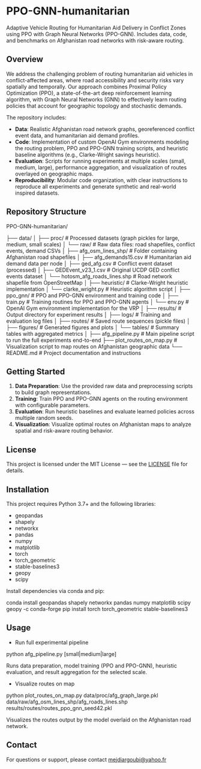 # PPO-GNN-humanitarian
Adaptive Vehicle Routing for Humanitarian Aid Delivery in Conflict Zones using PPO with Graph Neural Networks (PPO-GNN). Includes data, code, and benchmarks on Afghanistan road networks with risk-aware routing.
## Overview

We address the challenging problem of routing humanitarian aid vehicles in conflict-affected areas, where road accessibility and security risks vary spatially and temporally. Our approach combines Proximal Policy Optimization (PPO), a state-of-the-art deep reinforcement learning algorithm, with Graph Neural Networks (GNN) to effectively learn routing policies that account for geographic topology and stochastic demands.

The repository includes:

- **Data**: Realistic Afghanistan road network graphs, georeferenced conflict event data, and humanitarian aid demand profiles.
- **Code**: Implementation of custom OpenAI Gym environments modeling the routing problem, PPO and PPO-GNN training scripts, and heuristic baseline algorithms (e.g., Clarke-Wright savings heuristic).
- **Evaluation**: Scripts for running experiments at multiple scales (small, medium, large), performance aggregation, and visualization of routes overlayed on geographic maps.
- **Reproducibility**: Modular code organization, with clear instructions to reproduce all experiments and generate synthetic and real-world inspired datasets.

## Repository Structure
PPO-GNN-humanitarian/

├── data/
│   ├── proc/                   # Processed datasets (graph pickles for large, medium, small scales)
│   └── raw/                    # Raw data files: road shapefiles, conflict events, demand CSVs
│       ├── afg_osm_lines_shp/  # Folder containing Afghanistan road shapefiles
│       ├── afg_demands15.csv   # Humanitarian aid demand data per node
│       ├── ged_afg.csv         # Conflict event dataset (processed)
│       ├── GEDEvent_v23_1.csv  # Original UCDP GED conflict events dataset
│       └── hotosm_afg_roads_lines.shp  # Road network shapefile from OpenStreetMap
│
├── heuristic/                  # Clarke-Wright heuristic implementation
│   └── clarke_wright.py        # Heuristic algorithm script
│
├── ppo_gnn/                    # PPO and PPO-GNN environment and training code
│   ├── train.py                # Training routines for PPO and PPO-GNN agents
│   └── env.py                  # OpenAI Gym environment implementation for the VRP
│
├── results/                    # Output directory for experiment results
│   ├── logs/                   # Training and evaluation log files
│   ├── routes/                 # Saved route sequences (pickle files)
│   ├── figures/                # Generated figures and plots
│   └── tables/                 # Summary tables with aggregated metrics
│
├── afg_pipeline.py             # Main pipeline script to run the full experiments end-to-end
├── plot_routes_on_map.py       # Visualization script to map routes on Afghanistan geographic data
└── README.md                   # Project documentation and instructions 

## Getting Started

1. **Data Preparation**: Use the provided raw data and preprocessing scripts to build graph representations.
2. **Training**: Train PPO and PPO-GNN agents on the routing environment with configurable parameters.
3. **Evaluation**: Run heuristic baselines and evaluate learned policies across multiple random seeds.
4. **Visualization**: Visualize optimal routes on Afghanistan maps to analyze spatial and risk-aware routing behavior.

## License

This project is licensed under the MIT License — see the [LICENSE](LICENSE) file for details.

## Installation

This project requires Python 3.7+ and the following libraries:

- geopandas
- shapely
- networkx
- pandas
- numpy
- matplotlib
- torch
- torch_geometric
- stable-baselines3
- geopy
- scipy

Install dependencies via conda and pip:

conda install geopandas shapely networkx pandas numpy matplotlib scipy geopy -c conda-forge
pip install torch torch_geometric stable-baselines3

## Usage
- Run full experimental pipeline  

python afg_pipeline.py [small|medium|large]  

Runs data preparation, model training (PPO and PPO-GNN), heuristic evaluation, and result aggregation for the selected scale.  

- Visualize routes on map  

python plot_routes_on_map.py data/proc/afg_graph_large.pkl data/raw/afg_osm_lines_shp/afg_roads_lines.shp results/routes/routes_ppo_gnn_seed42.pkl  

Visualizes the routes output by the model overlaid on the Afghanistan road network.

## Contact
For questions or support, please contact mejdiargoubi@yahoo.fr


